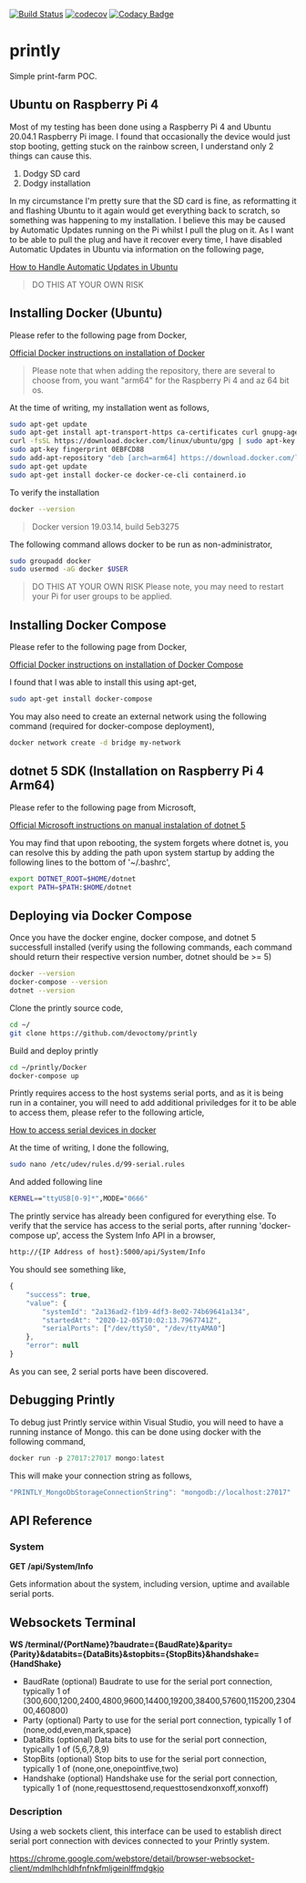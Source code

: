 [![Build Status](https://travis-ci.com/devoctomy/printly.svg?branch=main)](https://travis-ci.com/devoctomy/printly)
[![codecov](https://codecov.io/gh/devoctomy/printly/branch/main/graph/badge.svg?token=1HHMS22045)](https://codecov.io/gh/devoctomy/printly)
[![Codacy Badge](https://app.codacy.com/project/badge/Grade/b20623c3dd714df698a87f4cd1020f5a)](https://www.codacy.com/gh/devoctomy/printly/dashboard?utm_source=github.com&amp;utm_medium=referral&amp;utm_content=devoctomy/printly&amp;utm_campaign=Badge_Grade)

# printly
Simple print-farm POC.

## Ubuntu on Raspberry Pi 4

Most of my testing has been done using a Raspberry Pi 4 and Ubuntu 20.04.1 Raspberry Pi image.  I found that occasionally the device would just stop booting, getting stuck on the rainbow screen, I understand only 2 things can cause this.

1. Dodgy SD card
2. Dodgy installation

In my circumstance I'm pretty sure that the SD card is fine, as reformatting it and flashing Ubuntu to it again would get everything back to scratch, so something was happening to my installation.  I believe this may be caused by Automatic Updates running on the Pi whilst I pull the plug on it. As I want to be able to pull the plug and have it recover every time, I have disabled Automatic Updates in Ubuntu via information on the following page,

[How to Handle Automatic Updates in Ubuntu](https://itsfoss.com/auto-updates-ubuntu/#:~:text=The%20reason%20is%20that%20Ubuntu,via%20the%20Software%20Updater%20tool.)

> DO THIS AT YOUR OWN RISK

## Installing Docker (Ubuntu)

Please refer to the following page from Docker,

[Official Docker instructions on installation of Docker](https://docs.docker.com/engine/install/ubuntu/)

> Please note that when adding the repository, there are several to choose from, you want "arm64" for the Raspberry Pi 4 and az 64 bit os.

At the time of writing, my installation went as follows,

```bash
sudo apt-get update
sudo apt-get install apt-transport-https ca-certificates curl gnupg-agent software-properties-common
curl -fsSL https://download.docker.com/linux/ubuntu/gpg | sudo apt-key add -
sudo apt-key fingerprint 0EBFCD88
sudo add-apt-repository "deb [arch=arm64] https://download.docker.com/linux/ubuntu $(lsb_release -cs) stable"
sudo apt-get update
sudo apt-get install docker-ce docker-ce-cli containerd.io
```

To verify the installation

```bash
docker --version
```

> Docker version 19.03.14, build 5eb3275

The following command allows docker to be run as non-administrator,

```bash
sudo groupadd docker
sudo usermod -aG docker $USER
```

> DO THIS AT YOUR OWN RISK
> Please note, you may need to restart your Pi for user groups to be applied.

## Installing Docker Compose

Please refer to the following page from Docker,

[Official Docker instructions on installation of Docker Compose](https://docs.docker.com/compose/install/)

I found that I was able to install this using apt-get,

```bash
sudo apt-get install docker-compose
```

You may also need to create an external network using the following command (required for docker-compose deployment),

```bash
docker network create -d bridge my-network
```

## dotnet 5 SDK (Installation on Raspberry Pi 4 Arm64)

Please refer to the following page from Microsoft,

[Official Microsoft instructions on manual instalation of dotnet 5](https://dotnet.microsoft.com/download/dotnet/thank-you/sdk-5.0.100-linux-arm64-binaries)

You may find that upon rebooting, the system forgets where dotnet is, you can resolve this by adding the path upon system startup by adding the following lines to the bottom of '~/.bashrc',

```bash
export DOTNET_ROOT=$HOME/dotnet
export PATH=$PATH:$HOME/dotnet
```

## Deploying via Docker Compose

Once you have the docker engine, docker compose, and dotnet 5 successfull installed (verify using the following commands, each command should return their respective version number, dotnet should be >= 5)

```bash
docker --version
docker-compose --version
dotnet --version
```

Clone the printly source code,

```bash
cd ~/
git clone https://github.com/devoctomy/printly
```

Build and deploy printly

```bash
cd ~/printly/Docker
docker-compose up
```

Printly requires access to the host systems serial ports, and as it is being run in a container, you will need to add additional priviledges for it to be able to access them, please refer to the following article,

[How to access serial devices in docker](https://www.losant.com/blog/how-to-access-serial-devices-in-docker)

At the time of writing, I done the following,

```bash
sudo nano /etc/udev/rules.d/99-serial.rules
```

And added following line

```bash
KERNEL=="ttyUSB[0-9]*",MODE="0666"
```

The printly service has already been configured for everything else.  To verify that the service has access to the serial ports, after running 'docker-compose up', access the System Info API in a browser,

```bash
http://{IP Address of host}:5000/api/System/Info
```

You should see something like,

```javascript
{
    "success": true,
    "value": {
        "systemId": "2a136ad2-f1b9-4df3-8e02-74b69641a134",
        "startedAt": "2020-12-05T10:02:13.7967741Z",
        "serialPorts": ["/dev/ttyS0", "/dev/ttyAMA0"]
    },
    "error": null
}
```

As you can see, 2 serial ports have been discovered.

## Debugging Printly

To debug just Printly service within Visual Studio, you will need to have a running instance of Mongo.
this can be done using docker with the following command,

```powershell
docker run -p 27017:27017 mongo:latest
```

This will make your connection string as follows,

```javascript
"PRINTLY_MongoDbStorageConnectionString": "mongodb://localhost:27017"
```

## API Reference

### System

**GET /api/System/Info**

Gets information about the system, including version, uptime and available serial ports.

## Websockets Terminal

**WS /terminal/{PortName}?baudrate={BaudRate}&parity={Parity}&databits={DataBits}&stopbits={StopBits}&handshake={HandShake}**

-  BaudRate (optional) Baudrate to use for the serial port connection, typically 1 of (300,600,1200,2400,4800,9600,14400,19200,38400,57600,115200,230400,460800)
-  Party (optional) Party to use for the serial port connection, typically 1 of (none,odd,even,mark,space)
-  DataBits (optional) Data bits to use for the serial port connection, typically 1 of (5,6,7,8,9)
-  StopBits (optional) Stop bits to use for the serial port connection, typically 1 of (none,one,onepointfive,two)
-  Handshake (optional) Handshake use for the serial port connection, typically 1 of (none,requesttosend,requesttosendxonxoff,xonxoff)

### Description

Using a web sockets client, this interface can be used to establish direct serial port connection with devices connected to your Printly system.

https://chrome.google.com/webstore/detail/browser-websocket-client/mdmlhchldhfnfnkfmljgeinlffmdgkjo